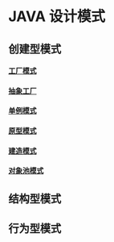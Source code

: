 # JAVA 设计模式

## 创建型模式
#### [工厂模式](src/main/java/com/steven/design/pattern/creational/factory/method/README.md)
#### [抽象工厂]()
#### [单例模式]()
#### [原型模式]()
#### [建造模式]()
#### [对象池模式]()
## 结构型模式



## 行为型模式